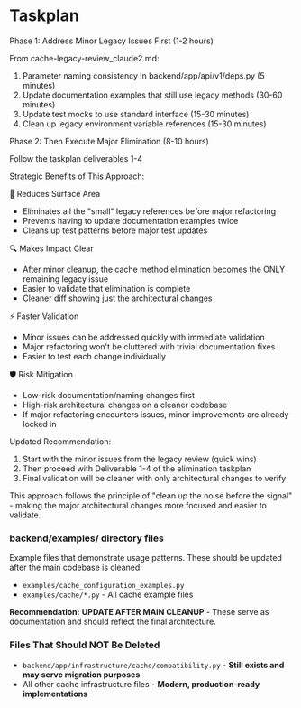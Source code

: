 # Taskplan

Phase 1: Address Minor Legacy Issues First (1-2 hours)

From cache-legacy-review_claude2.md:
1. Parameter naming consistency in backend/app/api/v1/deps.py (5 minutes)
2. Update documentation examples that still use legacy methods (30-60 minutes)
3. Update test mocks to use standard interface (15-30 minutes)
4. Clean up legacy environment variable references (15-30 minutes)

Phase 2: Then Execute Major Elimination (8-10 hours)

Follow the taskplan deliverables 1-4

Strategic Benefits of This Approach:

🎯 Reduces Surface Area

- Eliminates all the "small" legacy references before major refactoring
- Prevents having to update documentation examples twice
- Cleans up test patterns before major test updates

🔍 Makes Impact Clear

- After minor cleanup, the cache method elimination becomes the ONLY remaining legacy issue
- Easier to validate that elimination is complete
- Cleaner diff showing just the architectural changes

⚡ Faster Validation

- Minor issues can be addressed quickly with immediate validation
- Major refactoring won't be cluttered with trivial documentation fixes
- Easier to test each change individually

🛡️ Risk Mitigation

- Low-risk documentation/naming changes first
- High-risk architectural changes on a cleaner codebase
- If major refactoring encounters issues, minor improvements are already locked in

Updated Recommendation:

1. Start with the minor issues from the legacy review (quick wins)
2. Then proceed with Deliverable 1-4 of the elimination taskplan
3. Final validation will be cleaner with only architectural changes to verify

This approach follows the principle of "clean up the noise before the signal" - making the major architectural changes more focused and easier to validate.

### backend/examples/ directory files
Example files that demonstrate usage patterns. These should be updated after the main codebase is cleaned:
- `examples/cache_configuration_examples.py`
- `examples/cache/*.py` - All cache example files

**Recommendation:** **UPDATE AFTER MAIN CLEANUP** - These serve as documentation and should reflect the final architecture.

### Files That Should NOT Be Deleted
- `backend/app/infrastructure/cache/compatibility.py` - **Still exists and may serve migration purposes**
- All other cache infrastructure files - **Modern, production-ready implementations**

